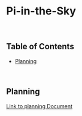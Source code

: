# Pi-in-the-Sky

&nbsp;

## Table of Contents
* [Planning](#planning)

&nbsp;
## Planning
[Link to planning Document](https://docs.google.com/document/d/14-PHrZZvjooZSPuYYvAT_kGfdMwqDnR2ftNQUhQHIGQ/edit)

